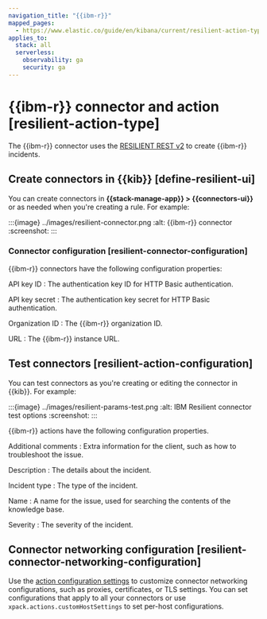 ```yaml
---
navigation_title: "{{ibm-r}}"
mapped_pages:
  - https://www.elastic.co/guide/en/kibana/current/resilient-action-type.html
applies_to:
  stack: all
  serverless:
    observability: ga
    security: ga
---
```


# {{ibm-r}} connector and action [resilient-action-type]

The {{ibm-r}} connector uses the [RESILIENT REST v2](https://developer.ibm.com/security/resilient/rest/) to create {{ibm-r}} incidents.

## Create connectors in {{kib}} [define-resilient-ui]

You can create connectors in **{{stack-manage-app}} > {{connectors-ui}}** or as needed when you're creating a rule. For example:

:::{image} ../images/resilient-connector.png
:alt: {{ibm-r}} connector
:screenshot:
:::

### Connector configuration [resilient-connector-configuration]

{{ibm-r}} connectors have the following configuration properties:

API key ID
:   The authentication key ID for HTTP Basic authentication.

API key secret
:   The authentication key secret for HTTP Basic authentication.

Organization ID
:   The {{ibm-r}} organization ID.

URL
:   The {{ibm-r}} instance URL.

## Test connectors [resilient-action-configuration]

You can test connectors as you're creating or editing the connector in {{kib}}. For example:

:::{image} ../images/resilient-params-test.png
:alt: IBM Resilient connector test options
:screenshot:
:::

{{ibm-r}} actions have the following configuration properties.

Additional comments
:   Extra information for the client, such as how to troubleshoot the issue.

Description
:   The details about the incident.

Incident type
:   The type of the incident.

Name
:   A name for the issue, used for searching the contents of the knowledge base.

Severity
:   The severity of the incident.

## Connector networking configuration [resilient-connector-networking-configuration]

Use the [action configuration settings](/reference/configuration-reference/alerting-settings.md#action-settings) to customize connector networking configurations, such as proxies, certificates, or TLS settings. You can set configurations that apply to all your connectors or use `xpack.actions.customHostSettings` to set per-host configurations.
